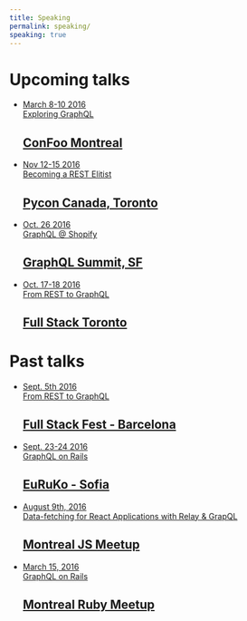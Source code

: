 ```yaml
---
title: Speaking
permalink: speaking/
speaking: true
---
```


<h1> Upcoming talks </h1>

<ul class="talk-list" id="post-list">
      <li>
        <a href="https://confoo.ca/en/yul2017/session/exploring-graphql"><aside class="dates">March 8-10 2016</aside></a>
          <a href="https://confoo.ca/en/yul2017/session/exploring-graphql">Exploring GraphQL<h2>ConFoo Montreal</h2></a>
      </li>
      <li>
        <a href="https://2016.pycon.ca/en/schedule/087-marc-andre-giroux/"><aside class="dates">Nov 12-15 2016</aside></a>
          <a href="https://2016.pycon.ca/en/schedule/087-marc-andre-giroux/">Becoming a REST Elitist<h2>Pycon Canada, Toronto</h2></a>
      </li>
      <li>
          <a href="http://graphqlsummit.com/"><aside class="dates">Oct. 26 2016</aside></a>
          <a href="http://graphqlsummit.com/">GraphQL @ Shopify<h2>GraphQL Summit, SF</h2></a>
      </li>
      <li>
          <a href="http://lanyrd.com/2016/fstoco/sfdpqb/"><aside class="dates">Oct. 17-18 2016</aside></a>
          <a href="http://lanyrd.com/2016/fstoco/sfdpqb/">From REST to GraphQL <h2>Full Stack Toronto</h2></a>
      </li>
</ul>

<h1> Past talks </h1>

<ul class="talk-list" id="post-list">
      <li>
          <a href="https://2016.fullstackfest.com/speakers/marc-andre-giroux/"><aside class="dates">Sept. 5th 2016</aside></a>
          <a href="https://2016.fullstackfest.com/speakers/marc-andre-giroux/">From REST to GraphQL <h2>Full Stack Fest - Barcelona</h2></a>
      </li>
      <li>
          <a href="http://euruko2016.org/"><aside class="dates">Sept. 23-24 2016</aside></a>
          <a href="http://euruko2016.org/">GraphQL on Rails <h2>EuRuKo - Sofia</h2></a>
      </li>
      <li>
          <a href="http://js-montreal.org/"><aside class="dates">August 9th, 2016</aside></a>
          <a href="http://js-montreal.org/">Data-fetching for React Applications with Relay & GrapQL<h2>Montreal JS Meetup</h2></a>
      </li>
      <li>
          <a href="http://www.montrealrb.com/events/4-march-15th-meetup"><aside class="dates">March 15, 2016</aside></a>
          <a href="http://www.montrealrb.com/events/4-march-15th-meetup">GraphQL on Rails <h2>Montreal Ruby Meetup</h2></a>
      </li>
</ul>
